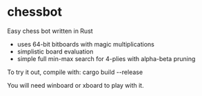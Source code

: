 # chessbot
Easy chess bot written in Rust

- uses 64-bit bitboards with magic multiplications
- simplistic board evaluation
- simple full min-max search for 4-plies with alpha-beta pruning

To try it out, compile with:
cargo build --release

You will need winboard or xboard to play with it.
